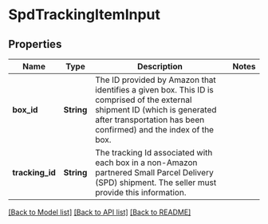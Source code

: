 # SpdTrackingItemInput

## Properties

Name | Type | Description | Notes
------------ | ------------- | ------------- | -------------
**box_id** | **String** | The ID provided by Amazon that identifies a given box. This ID is comprised of the external shipment ID (which is generated after transportation has been confirmed) and the index of the box. | 
**tracking_id** | **String** | The tracking Id associated with each box in a non-Amazon partnered Small Parcel Delivery (SPD) shipment. The seller must provide this information. | 

[[Back to Model list]](../README.md#documentation-for-models) [[Back to API list]](../README.md#documentation-for-api-endpoints) [[Back to README]](../README.md)


